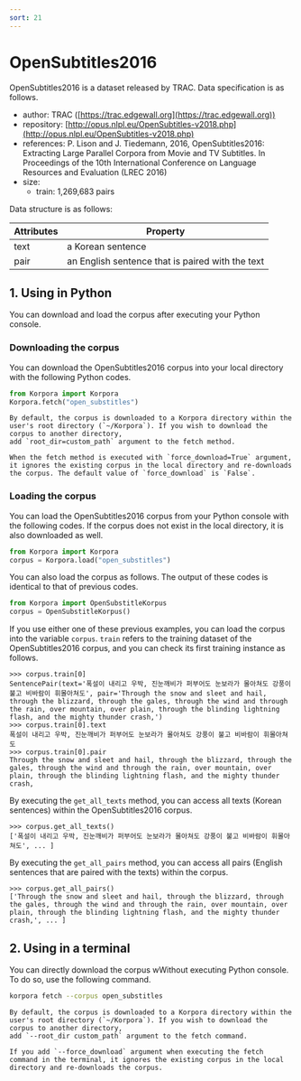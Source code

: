```yaml
---
sort: 21
---
```


# OpenSubtitles2016

OpenSubtitles2016 is a dataset released by TRAC.
Data specification is as follows.

- author: TRAC ([https://trac.edgewall.org](https://trac.edgewall.org))
- repository: [http://opus.nlpl.eu/OpenSubtitles-v2018.php](http://opus.nlpl.eu/OpenSubtitles-v2018.php)
- references: P. Lison and J. Tiedemann, 2016, OpenSubtitles2016: Extracting Large Parallel Corpora from Movie and TV Subtitles. In Proceedings of the 10th International Conference on Language Resources and Evaluation (LREC 2016)
- size:
  - train: 1,269,683 pairs

Data structure is as follows:

|Attributes|Property|
|---|---|
|text|a Korean sentence|
|pair|an English sentence that is paired with the text|


## 1. Using in Python

You can download and load the corpus after executing your Python console.

### Downloading the corpus

You can download the OpenSubtitles2016 corpus into your local directory with the following Python codes.

```python
from Korpora import Korpora
Korpora.fetch("open_substitles")
```

```note
By default, the corpus is downloaded to a Korpora directory within the user's root directory (`~/Korpora`). If you wish to download the corpus to another directory,
add `root_dir=custom_path` argument to the fetch method.
```

```tip
When the fetch method is executed with `force_download=True` argument, it ignores the existing corpus in the local directory and re-downloads the corpus. The default value of `force_download` is `False`.
```


### Loading the corpus

You can load the OpenSubtitles2016 corpus from your Python console with the following codes.
If the corpus does not exist in the local directory, it is also downloaded as well.

```python
from Korpora import Korpora
corpus = Korpora.load("open_substitles")
```

You can also load the corpus as follows.
The output of these codes is identical to that of previous codes.

```python
from Korpora import OpenSubstitleKorpus
corpus = OpenSubstitleKorpus()
```

If you use either one of these previous examples, you can load the corpus into the variable `corpus`.
`train` refers to the training dataset of the OpenSubtitles2016 corpus, and you can check its first training instance as follows.

```
>>> corpus.train[0]
SentencePair(text='폭설이 내리고 우박, 진눈깨비가 퍼부어도 눈보라가 몰아쳐도 강풍이 불고 비바람이 휘몰아쳐도', pair='Through the snow and sleet and hail, through the blizzard, through the gales, through the wind and through the rain, over mountain, over plain, through the blinding lightning flash, and the mighty thunder crash,')
>>> corpus.train[0].text
폭설이 내리고 우박, 진눈깨비가 퍼부어도 눈보라가 몰아쳐도 강풍이 불고 비바람이 휘몰아쳐도
>>> corpus.train[0].pair
Through the snow and sleet and hail, through the blizzard, through the gales, through the wind and through the rain, over mountain, over plain, through the blinding lightning flash, and the mighty thunder crash,
```

By executing the `get_all_texts` method, you can access all texts (Korean sentences) within the OpenSubtitles2016 corpus.

```
>>> corpus.get_all_texts()
['폭설이 내리고 우박, 진눈깨비가 퍼부어도 눈보라가 몰아쳐도 강풍이 불고 비바람이 휘몰아쳐도', ... ]
```

By executing the `get_all_pairs` method, you can access all pairs (English sentences that are paired with the texts) within the corpus.

```
>>> corpus.get_all_pairs()
['Through the snow and sleet and hail, through the blizzard, through the gales, through the wind and through the rain, over mountain, over plain, through the blinding lightning flash, and the mighty thunder crash,', ... ]
```



## 2. Using in a terminal

You can directly download the corpus wWithout executing Python console.
To do so, use the following command.

```bash
korpora fetch --corpus open_substitles
```

```note
By default, the corpus is downloaded to a Korpora directory within the user's root directory (`~/Korpora`). If you wish to download the corpus to another directory,
add `--root_dir custom_path` argument to the fetch command.
```

```tip
If you add `--force_download` argument when executing the fetch command in the terminal, it ignores the existing corpus in the local directory and re-downloads the corpus.
```